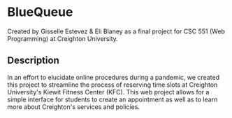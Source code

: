 # BlueQueue

Created by Gisselle Estevez & Eli Blaney as a final project for CSC 551 (Web Programming) at Creighton University.

## Description

In an effort to elucidate online procedures during a pandemic, we created this project to streamline the process of reserving time slots at Creighton University's Kiewit Fitness Center (KFC). This web project allows for a simple interface for students to create an appointment as well as to learn more about Creighton's services and policies.
